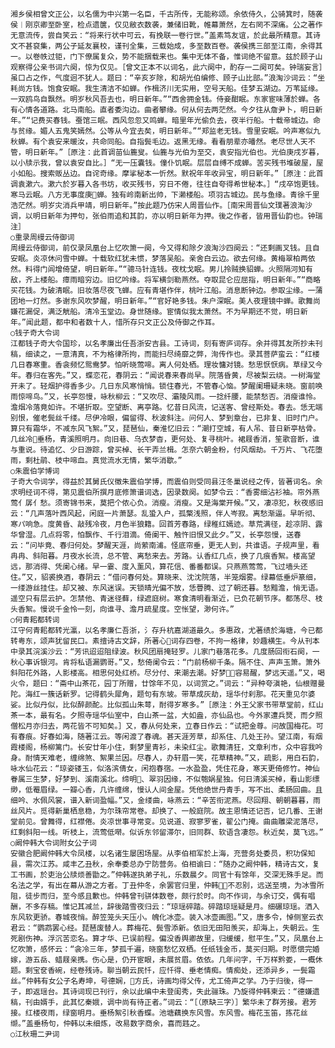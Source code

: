 <!-- { "loadSidebar": true } -->
    湘乡侯相曾文正公，以名儒为中兴第一名臣，千古所传，无能称颂。余依侍久，公骑箕时，随袭侯︱刚京卿至卧室，检点遗箧，仅见敝衣数袭，兼储旧靴，帷幕萧然，左右罔不深痛。公之著作无意流传，尝自笑云：“将来行状中可云，有挽联一卷行世。”盖素笃友谊，於此最所精意。其诗文不甚裒集，两公子延友襄校，谨刊全集，三载始成，多至数百卷。袭侯携三部至江南，余得其一。以卷帙过钜，门下僚属复众，势不能捆载来也。集中无体不备，惟词绝不留意。兹於顾子山观察得公亲书词六阕，惊为仅见。［曾文正本不以词名，此六阕中，酌存一二阕可矣。钟瑞妄言］虽口占之作，气度迥不犹人。题曰：“辛亥岁除，和胡光伯编修、顾子山比部。”浪淘沙词云：“坐耗尚方钱。饱食安眠。我生清洁不如蝉。作楫济川无实用，空号天船。佳梦五湖边。万苇延缘。一双鸥鸟自飘然。明岁秋风吾去也，明日新年。”“西舍拥金钱。侍妾酣眠。东家宦味薄於蝉。各有心情各道路。北马南船。直者委沟边。曲者攀缘。何从何去两茫然。今夕往从詹尹卜，明日新年。”“记费买春钱。蚕馆三眠。西风忽忽又鸣蝉。暗里年光偷负去，夜半行船。十载帝城边。命与贫缘。媚人五鬼笑嫣然。公等从今宜去矣，明日新年。”“郑监老无钱。雪里安眠。吟声寒似九秋蝉。有个袁安来暖汝，共命同船。自指鬓毛边。返黑无缘。看看朋辈亦皤然。老尽世人天不管，明日新年。”［原注：此首调苗仙簏叟。仙簏与光伯为至交，袁安指光伯也。光伯庚戌岁暮，以小牍示我，曾以袁安自比。］“无一压囊钱。僮仆饥眠。层层自缚不成蝉。苦买残书堆破屋，屋小如船。搜索贩丛边。自诧奇缘。摩挲秘本一忻然。默祝年年收异宝，明日新年。”［原注：此首调袁漱六。漱六於岁暮入各书坊，收买残书，穷日不倦，往往自夸得希世秘本。］“戌卒饱更钱。寒马云眠。八方无事度庚蝉。独有岭南新出帅，下濑楼船。项羽古城边。民与鱼缘。青徐千里浩茫然。明岁灾消兵甲靖，明日新年。”按此题乃仿宋人周晋仙作。［南宋周晋仙文璞著浪淘沙调，以明日新年为押句，张伯雨追和其韵，亦以明日新年为押。後之作者，皆用晋仙韵也。钟瑞注］
    ○重录周缦云侍御词
    周缦云侍御词，前仅录凤凰台上忆吹箫一阕，今又得和除夕浪淘沙四阕云：“还剩画叉钱。且自安眠。炎凉休问雪中蝉。十载软红犹未惯，梦落吴船。亲舍白云边。欲去何缘。黄梅翠柏两依然。料得门闾增倚望，明日新年。”“骢马针连钱。夜枕戈眠。男儿拎贼换貂蝉。火照隔河知有敌，齐上楼船。瘴雨暗穷边。旧忆吟缘。将军横剑勒燕然。夺取昆仑应屈指，明日新年。”“商略买花钱。为破清眠。旧妆落尽夜飞蝉。应有青堪作伴，桃叶江船。消息断钟边。参取尘缘。一蒲团地一灯然。多谢东风吹梦醒，明日新年。”“官好艳多钱。朱户深眠。美人夜理镜中蝉。歌舞尚嫌花漏促，满泛觥船。清冷玉堂边。身世随缘。宦情似我太萧然。不为早期还不觉，明日新年。”闻此题，都中和者数十人，惜所存只文正公及侍御之作耳。
    ○钱子奇大令词
    江都钱子奇大令国珍，以名孝廉出任吾浙安吉县。工诗词，刻有寄庐词存。余并得其友所抄未刊稿，细读之，一意清真，不为格律所拘，而能扫尽绮靡之弊，洵传作也。录其菩萨蛮云：“红楼几日春寒重。香衾频忆鸳鸯梦。怕听晓莺啼。离人何处栖。理妆慵对镜。愁思恹恹病。草绿又今年。春归在客先。”又，蝶恋花，春阴云：“闻说春来春尚早。院落昏黄，尽被梨云绕。一树海堂开未了。轻烟护得香多少。几日东风寒悄悄。锁住春光，不管春心恼。梦醒阑珊疑未晓。窗前唤雨惊啼鸟。”又，长亭怨慢，咏秋柳云：“又吹尽、灞陵风雨。一捻纤腰，能禁愁否。消瘦谁怜。澹烟冷落竟如许。不堪折取。空望断、离亭路。忆昔日风流，记送客、曾经斯处。春去。恁无端别恨，催老鬓丝千缕。尽伊冷眼，偏留得、秋波斜注。问何人、梦到章台，已非复、旧时门户。算只有霜华，不减东风飞絮。”又，琵琶仙，秦淮忆旧云：“潮打空城，有人吊、昔日新亭枯骨。几丝冷垂杨，青溪照明月。向旧巷、乌衣梦杳，更何处、复寻桃叶。裙屐香消，笙歌音断，谁与重说。待追忆、少日游踪，曾买棹、长干弄兰楫。怎奈六朝金粉，付风烟劫。千万片、飞花堕雨，剩杜鹃、枝中啼血。真觉流水无情，繁华消歇。”
    ○朱震伯学博词
    子奇大令词学，得益於其舅氏仪徵朱震伯学博，而震伯则受同县汪冬巢说经之传，皆著词名。余求明经词不得，第见震伯所撰月底修箫谱词选，因录数阕。如梦令云：“香雾细沾衫袖。帘外燕莺亻孱亻愁。须寄锦书来，莫把个侬心负。消瘦。消瘦。又是海棠开候。”又，凄凉犯，秋夜感旧云：“几声落叶西风起，闲庭一片萧瑟。乱蛩入户，孤檠浅照，伴人岑寂。离愁渐逼。早听彻、寒パ响急。度黄昏、敲残冷夜，月色半狼籍。回首芳春路，绿稚红嫣迹。草荒满径，趁凉阴、露华曾湿。几点将零，怕飘作、千行泪滴。倚阑干、触忤旧恨又此夕。”又，长亭怨慢，送春云：“问毕竟、春归何处。梦醒天涯，尚萦南浦。怪底帘垂，更无人到，共谁语。子规声里，看冉冉、斜阳暮。月夜水长流，总不管、离愁来去。芳路。认香红几点，换了几痕香絮。楼高望远，那消得、凭阑心绪。早一霎、度入薰风，算花信、番番都误。只燕燕莺莺，飞过墙头还住。”又，貂裘换酒，春阴云：“借问春何处。算晓来、沈沈院落，半笼烟雾。绿幕低垂炉篆细，一缕游丝挂住。却又被、东风迷误。天锁晴光偏不放，恁瞢腾、过了朝还暮。愁黯澹，悄无语。遥空只有层云护。怎禁他、青迷径藓，绿遮庭树。寒食清明看渐近，已负花朝节序。都荡尽、枝头香絮。慢说千金怜一刻，向谁寻、澹月疏星度。空怅望，渺何许。”
    ○何青耜都转词
    江守何青耜都转光瀛，以名孝廉仁吾浙，氵存升杭嘉湖道最久。多惠政，尤著绩於海塘，今已都转粤东，颂声犹留民口。素擅诗古文辞，所著心词存四卷，不拘一格律，妙趣横生。今从刊本中录其浣溪沙云：“芳讯迢迢阻绿波。秋风团扇掩轻罗。儿家门巷落花多。几度肠回衔石阕，一秋心事诉银河。肯将私语漏鹦哥。”又，愁倚阑令云：“门前杨柳千条。隔不住、声声玉箫。箫外斜阳花外路，人影楼高。相思何处红桥。尽分付、来潮去潮。好梦容易醒，梦远天遥。”又，喝火令，题曰：“斋中山茶花，园丁所赠，廿馀年不见，以词赏之。”词云：“异种夸滇艳，仙根赠曼陀。海红一簇话新罗。记得鹤头犀角，题句有东坡。带草成灰劫，瑶华付刹那。花天重见尔婆娑。比似丹似，比似醉颜酡。比似孤山朱萼，耐得岁寒多。”［原注：外王父家书带草堂前，红山茶一本，最有名。夕照寺瑶华仙室中，白山茶一盆，大如盎，亦仙品也。今外家遭兵燹，而夕照僧松月亦归去，两花皆不可知矣。］又，春从何处来，立春日作云：“试把金尊。问故国梅花。可有春痕。好春如海，随著江云。等闲渡了春魂。甚天涯芳草，却系住、几处王孙。望江南，有烟霞楼阁，杨柳篱门。长安廿年小住，剩梦里青衫，未染红尘。歌舞清狂，文章利市，众中容我吟身。耐情天难老，缠绵煞、絮果兰因。尽春人，办轩眉一笑，花草精神。”又，疏影，用白石韵，咏水仙花云：“琼姿镂玉，似洛滨倩女，闲抱春宿。一水盈盈，凭住花身，寒天更倚修竹。神仙眷属三生梦，好梦到、溪南溪北。缔明、翠羽因缘，不似匏娲星独。何日清溪买棹，看山影缥缈，低罨眉绿。一瓣心香，几许缠绵，慢认人间金屋。凭他绝世丹青手，写不出、柔肠回曲。且细吟、水佩风裳，谱入新词盈幅。”又，金缕曲，咏燕云：“辛苦衔泥燕。尽回翔、朝朝暮暮，雨丝风片。觅得新巢栖息稳，为尔珠帘常卷。却换了、一般庭院。故主恩情还记否，记几番、王谢堂前见。曾舞得，红襟倦。炎凉世事寻常变。见说道、寂寥罗雀，翟公门掩。曲曲雕梁泥落尽，红剩斜阳一线。听枝上，流莺低啭。似诉东邻留滞尔，旧同群、软语含凄怨。秋近矣，莫飞远。”
    ○阚仲韩大令词附女公子词
    安徽合肥阚仲韩大令凤楼，以名诸生屡困场屋。从李伯相军於上海，充营务处委员，积功保知县，需次江苏。咸丰乙丑秋，余奉委总办宁防营务。伯相谕曰：“随办之阚仲韩，精诗古文，复工书画，於吏治公牍烦善勖之。”仲韩遂执弟子礼，乐数晨夕。同官十有馀年，交深无殊手足。而名法之学，有出在幕从游之方者。丁丑仲冬，余罢官归里，仲韩不忍别，远送至境，为冰雪所阻，徒步而归，至今感且歉也。仲韩曾刊骈体数卷，颇行於时。向不作词，与余订交，偶有唱酬，不多存稿。惟记其减兰，辞後踏雪夜归云：“琼瑶碎踏。碎踏琼瑶疑是月。细碾琼瑶。洒入东风软更骄。春城夜悄。醉笠笼头天压小。魄化冰壶。装入冰壶画图。”又，唐多令，悼侧室云衣君云：“鹦鹉罢心经。琵琶废替人。葬梅花、鬓雪添新。依旧无田阳羡买，却海上，失朝云。生死剧伤神。浮沉苦恋名。算才华、已误前程。偏没香舆卿故里，归缓缓，慰平生。”又，凤凰台上忆吹箫，感怀云：“衾冷三年，梦孤千遍，晓窗愁忆双栖。任纸钱金币，莫买归期。时愿偿完婚嫁，游五岳、蜡屐亲携。伤心是，仍开宦眼，未展贫眉。依依。几年问字，千万样黔娄，一概休题。剩宝奁香碗，经卷残诗。聊当朝云民忏，应忏得、垂老情痴。情痴处，还添异乡，一鬓霜丝。”仲韩有女公子名寿坤，号德娴，方氏，诗画均得父传，尤工倚声之学。乃于归後，得一子，即返瑶台。其诗词现已刊行，余以此编中未登闺秀，失此骊珠。乃旋得仲韩柬云：“德嫌遗稿，刊由婿手，此其忆秦娥，调中尚有待正者。”词云：“［（原缺三字）］繁华未了群芳接。君芳接。红楼夜雨，绿窗明月。垂杨絮引秋香蝶。池塘藕换东风雪。东风雪。梅花玉笛，拣花丝缬。”盖垂杨句，仲韩以未细炼，改易数字商余，喜而韪之。
    ○江秋珊二尹词
